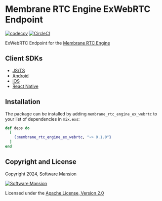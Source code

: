 # Membrane RTC Engine ExWebRTC Endpoint

[![codecov](https://codecov.io/gh/fishjam-cloud/membrane_rtc_engine/graph/badge.svg?token=ZPHQVR6WXB)](https://codecov.io/gh/fishjam-cloud/membrane_rtc_engine)
[![CircleCI](https://dl.circleci.com/status-badge/img/circleci/GYdMJX3ERMbXTmauvqgRKE/7B94kqtbCjtAfbnStg3PLn/tree/master.svg?style=svg)](https://dl.circleci.com/status-badge/redirect/circleci/GYdMJX3ERMbXTmauvqgRKE/7B94kqtbCjtAfbnStg3PLn/tree/master)

ExWebRTC Endpoint for the [Membrane RTC Engine](https://github.com/fishjam-cloud/membrane_rtc_engine)

## Client SDKs

- [JS/TS](https://github.com/fishjam-cloud/membrane-webrtc-js)
- [Android](https://github.com/fishjam-cloud/membrane-webrtc-android)
- [iOS](https://github.com/fishjam-cloud/membrane-webrtc-ios)
- [React Native](https://github.com/fishjam-cloud/react-native-membrane-webrtc)

## Installation

The package can be installed by adding `membrane_rtc_engine_ex_webrtc` to your list of dependencies in `mix.exs`:

```elixir
def deps do
  [
    {:membrane_rtc_engine_ex_webrtc, "~> 0.1.0"}
  ]
end
```

## Copyright and License

Copyright 2024, [Software Mansion](https://swmansion.com/?utm_source=git&utm_medium=readme&utm_campaign=membrane_rtc_engine)

[![Software Mansion](https://logo.swmansion.com/logo?color=white&variant=desktop&width=200&tag=membrane-github)](https://swmansion.com/?utm_source=git&utm_medium=readme&utm_campaign=membrane_rtc_engine)

Licensed under the [Apache License, Version 2.0](LICENSE)
